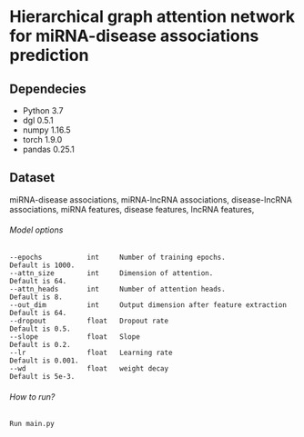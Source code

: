 # Hierarchical graph attention network for miRNA-disease associations prediction

## Dependecies
- Python 3.7
- dgl 0.5.1
- numpy 1.16.5
- torch 1.9.0
- pandas 0.25.1

## Dataset
miRNA-disease associations,
miRNA-lncRNA associations,
disease-lncRNA associations,
miRNA features,
disease features,
lncRNA features,

###### Model options
```
--epochs           int     Number of training epochs.                 Default is 1000.
--attn_size        int     Dimension of attention.                    Default is 64.
--attn_heads       int     Number of attention heads.                 Default is 8.
--out_dim          int     Output dimension after feature extraction  Default is 64.
--dropout          float   Dropout rate                               Default is 0.5.
--slope            float   Slope                                      Default is 0.2.
--lr               float   Learning rate                              Default is 0.001.
--wd               float   weight decay                               Default is 5e-3.

```

###### How to run?
```
Run main.py

```
